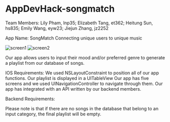 # AppDevHack-songmatch
Team Members:
Lily Pham, lnp35; Elizabeth Tang, et362; Heitung Sun, hs835; Emily Wang, eyw23; Jiejun Zhang, jz2252

App Name: SongMatch
Connecting unique users to unique music

![screen1](https://user-images.githubusercontent.com/43019442/144697109-340e45b2-8bcb-41bf-808a-ef367557471e.png)
![screen2](https://user-images.githubusercontent.com/43019442/144697110-4d8e84ee-f041-4f72-8bfd-0102361de203.png)


Our app allows users to input their mood and/or preferred genre to generate a playlist from our database of songs. 

IOS Requirements:
We used NSLayoutConstraint to position all of our app functions.
Our playlist is displayed in a UITableView
Our app has five screens and we used UINavigationController to navigate through them.
Our app has integrated with an API written by our backend members. 

Backend Requirements:



Please note is that if there are no songs in the database that belong to an input category, the final playlist will be empty.

